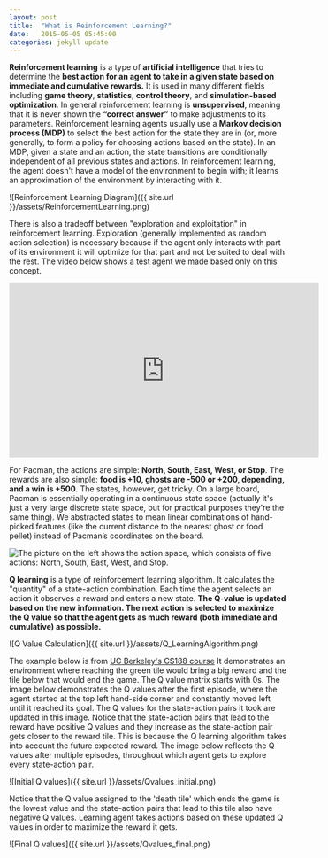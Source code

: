 ```yaml
---
layout: post
title:  "What is Reinforcement Learning?"
date:   2015-05-05 05:45:00
categories: jekyll update
---
```


**Reinforcement learning** is a type of **artificial intelligence** that tries to determine the **best action for an agent to take in a given state based on immediate and cumulative rewards.** It is used in many different fields including **game theory**, **statistics**, **control theory**, and **simulation-based optimization**. In general reinforcement learning is **unsupervised**, meaning that it is never shown the **“correct answer”** to make adjustments to its parameters. Reinforcement learning agents usually use a **Markov decision process (MDP)** to select the best action for the state they are in (or, more generally, to form a policy for choosing actions based on the state). In an MDP, given a state and an action, the state transitions are conditionally independent of all previous states and actions. In reinforcement learning, the agent doesn't have a model of the environment to begin with; it learns an approximation of the environment by interacting with it. 

![Reinforcement Learning Diagram]({{ site.url }}/assets/ReinforcementLearning.png)

There is also a tradeoff between "exploration and exploitation" in reinforcement learning. Exploration (generally implemented as random action selection) is necessary because if the agent only interacts with part of its environment it will optimize for that part and not be suited to deal with the rest. The video below shows a test agent we made based only on this concept.

<iframe width="560" height="315" src="https://www.youtube.com/embed/eg_0URXVBGM" frameborder="0" allowfullscreen> </iframe>

For Pacman, the actions are simple: **North, South, East, West, or Stop**. The rewards are also simple: **food is +10, ghosts are -500 or +200, depending, and a win is +500**. The states, however, get tricky. On a large board, Pacman is essentially operating in a continuous state space (actually it's just a very large discrete state space, but for practical purposes they're the same thing). We abstracted states to mean linear combinations of hand-picked features (like the current distance to the nearest ghost or food pellet) instead of Pacman’s coordinates on the board.

<img style="float: left" src="{{ site.url }}/assets/pacmandirections.png">

The picture on the left shows the action space, which consists of five actions: North, South, East, West, and Stop.

**Q learning** is a type of reinforcement learning algorithm. It calculates the "quantity" of a state-action combination. Each time the agent selects an action it observes a reward and enters a new state. **The Q-value is updated based on the new information. The next action is selected to maximize the Q value so that the agent gets as much reward (both immediate and cumulative) as possible.**

![Q Value Calculation]({{ site.url }}/assets/Q_LearningAlgorithm.png)

The example below is from [UC Berkeley's CS188 course](https://inst.eecs.berkeley.edu/~cs188/fa09/projects/reinforcement/reinforcement.html) It demonstrates an environment where reaching the green tile would bring a big reward and the tile below that would end the game. The Q value matrix starts with 0s. The image below demonstrates the Q values after the first episode, where the agent started at the top left hand-side corner and constantly moved left until it reached its goal. The Q values for the state-action pairs it took are updated in this image. Notice that the state-action pairs that lead to the reward have positive Q values and they increase as the state-action pair gets closer to the reward tile. This is because the Q learning algorithm takes into account the future expected reward. The image below reflects the Q values after multiple episodes, throughout which agent gets to explore every state-action pair.

![Initial Q values]({{ site.url }}/assets/Qvalues_initial.png)

Notice that the Q value assigned to the 'death tile' which ends the game is the lowest value and the state-action pairs that lead to this tile also have negative Q values. Learning agent takes actions based on these updated Q values in order to maximize the reward it gets.

![Final Q values]({{ site.url }}/assets/Qvalues_final.png)



